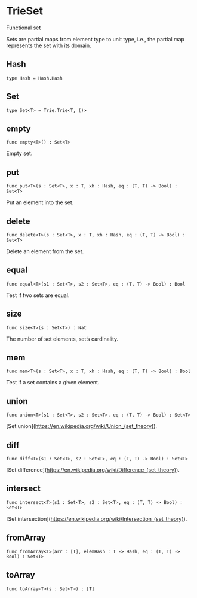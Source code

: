 # TrieSet

Functional set

Sets are partial maps from element type to unit type, i.e., the partial map represents the set with its domain.

## Hash

``` motoko
type Hash = Hash.Hash
```

## Set

``` motoko
type Set<T> = Trie.Trie<T, ()>
```

## empty

``` motoko
func empty<T>() : Set<T>
```

Empty set.

## put

``` motoko
func put<T>(s : Set<T>, x : T, xh : Hash, eq : (T, T) -> Bool) : Set<T>
```

Put an element into the set.

## delete

``` motoko
func delete<T>(s : Set<T>, x : T, xh : Hash, eq : (T, T) -> Bool) : Set<T>
```

Delete an element from the set.

## equal

``` motoko
func equal<T>(s1 : Set<T>, s2 : Set<T>, eq : (T, T) -> Bool) : Bool
```

Test if two sets are equal.

## size

``` motoko
func size<T>(s : Set<T>) : Nat
```

The number of set elements, set’s cardinality.

## mem

``` motoko
func mem<T>(s : Set<T>, x : T, xh : Hash, eq : (T, T) -> Bool) : Bool
```

Test if a set contains a given element.

## union

``` motoko
func union<T>(s1 : Set<T>, s2 : Set<T>, eq : (T, T) -> Bool) : Set<T>
```

\[Set union\](<https://en.wikipedia.org/wiki/Union_(set_theory)>).

## diff

``` motoko
func diff<T>(s1 : Set<T>, s2 : Set<T>, eq : (T, T) -> Bool) : Set<T>
```

\[Set difference\](<https://en.wikipedia.org/wiki/Difference_(set_theory)>).

## intersect

``` motoko
func intersect<T>(s1 : Set<T>, s2 : Set<T>, eq : (T, T) -> Bool) : Set<T>
```

\[Set intersection\](<https://en.wikipedia.org/wiki/Intersection_(set_theory)>).

## fromArray

``` motoko
func fromArray<T>(arr : [T], elemHash : T -> Hash, eq : (T, T) -> Bool) : Set<T>
```

## toArray

``` motoko
func toArray<T>(s : Set<T>) : [T]
```
